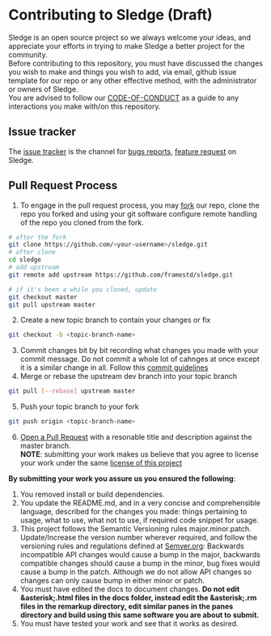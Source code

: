 # Contributing to Sledge (Draft)  
Sledge is an open source project so we always welcome your ideas, and appreciate your efforts in trying to make Sledge a better project for the community.  
Before contributing to this repository, you must have discussed the changes you wish to make and things you wish to add, via email, github issue template for our repo or any other effective method, with the administrator or owners of Sledge.  
You are advised to follow our [CODE-OF-CONDUCT](https://github.com/framestd/sledge/tree/master/CODE-OF-CONDUCT.md) as a guide to any interactions you make with/on this repository.  
## Issue tracker  
The [issue tracker](https://github.com/framestd/sledge/issues) is the channel for [bugs reports](#bug-reports), [feature request](feature-request) on Sledge.  
## Pull Request Process  
1. To engage in the pull request process, you may [fork](https://help.github.comarticles/fork-a-repo/) our repo, clone the repo you forked and using your git software configure remote handling of the repo you cloned from the fork.  
  ```bash
  # after the fork
  git clone https://github.com/<your-username>/sledge.git
  # after clone
  cd sledge
  # add upstream
  git remote add upstream https://github.com/framestd/sledge.git

  # if it's been a while you cloned, update
  git checkout master
  git pull upstream master
  ```  

2. Create a new topic branch to contain your changes or fix
  ```bash
  git checkout -b <topic-branch-name>
  ```  
3. Commit changes bit by bit recording what changes you made with your commit message. Do not commit a whole lot of cahnges at once except it is a similar change in all. Follow this [commit guidelines](https://tbaggery.com/2008/04/19/a-note-about-git-commit-messages.html)  
4. Merge or rebase the upstream dev branch into your topic branch
  ```bash
  git pull [--rebase] upstream master
  ```  
5. Push your topic branch to your fork
  ```bash
  git push origin <topic-branch-name>
  ```  
6. [Open a Pull Request](https://help.github.com/articles/about-pull-request/) with a resonable title and description against the master branch.  
**NOTE**: submitting your work makes us believe that you agree to license your work under the same [license of this project](https://github.com/framestd/sledge/tree/master/LICENSE)  

**By submitting your work you assure us you ensured the following**:
1. You removed install or build dependencies.  
2. You update the README.md, and in a very concise and comprehensible language, described for the changes you made: things pertaining to usage, what to use, what not to use, if required code snippet for usage.  
3. This project follows the Semantic Versioning rules major.minor.patch. Update/Increase the version number wherever required, and follow the versioning rules and regulations defined at [Semver.org](https://www.semver.org): Backwards incompatible API changes would cause a bump in the major, backwards compatible changes should cause a bump in the minor, bug fixes would cause a bump in the patch. Although we do not allow API changes so changes can only cause bump in either minor or patch.  
4. You must have edited the docs to document changes. **Do not edit &asterisk;.html files in the docs folder, instead edit the &asterisk;.rm files in the remarkup directory, edit similar panes in the panes directory and build using this same software you are about to submit.**  
5. You must have tested your work and see that it works as desired.
